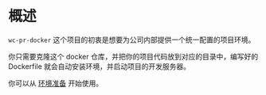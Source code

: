 # 概述

`wc-pr-docker` 这个项目的初衷是想要为公司内部提供一个统一配置的项目环境。

你只需要克隆这个 docker 仓库，并把你的项目代码放到对应的目录中，编写好的 Dockerfile 就会自动安装环境，并启动项目的开发服务器。


你可以从 [环境准备](env.html) 开始使用。





